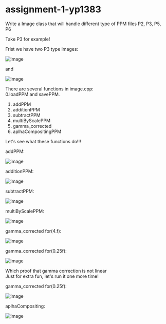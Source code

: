 # assignment-1-yp1383

Write a Image class that will handle different type of PPM files
P2, P3, P5, P6

Take P3 for example!

Frist we have two P3 type images:

![image](https://github.com/nyu-cs-cy-6533-fall-2020/assignment-1-yp1383/blob/master/images/Mandrill.jpg)

and

![image](https://github.com/nyu-cs-cy-6533-fall-2020/assignment-1-yp1383/blob/master/images/tandon_stacked_color.jpg)

There are several functions in image.cpp:  
0.loadPPM and savePPM.  
1. addPPM
2. additionPPM
3. subtractPPM
4. multiByScalePPM
5. gamma_corrected
6. aplhaCompositingPPM

Let's see what these functions do!!!


addPPM:  
   
![image](https://github.com/nyu-cs-cy-6533-fall-2020/assignment-1-yp1383/blob/master/images/add.jpg)  
  
  
  
additionPPM:  
  
![image](https://github.com/nyu-cs-cy-6533-fall-2020/assignment-1-yp1383/blob/master/images/addition.jpg)  
  

subtractPPM:  
   
![image](https://github.com/nyu-cs-cy-6533-fall-2020/assignment-1-yp1383/blob/master/images/subtract.jpg)   
  
multiByScalePPM:    
   
![image](https://github.com/nyu-cs-cy-6533-fall-2020/assignment-1-yp1383/blob/master/images/multi.jpg)  
  
   
gamma_corrected for(4.f):  
  
![image](https://github.com/nyu-cs-cy-6533-fall-2020/assignment-1-yp1383/blob/master/images/first.jpg)  
  
gamma_corrected for(0.25f):  
  
![image](https://github.com/nyu-cs-cy-6533-fall-2020/assignment-1-yp1383/blob/master/images/second.jpg)  
  
  
Which proof that gamma correction is not linear  
Just for extra fun, let's run it one more time!  
  
gamma_corrected for(0.25f):  
  
![image](https://github.com/nyu-cs-cy-6533-fall-2020/assignment-1-yp1383/blob/master/images/third.jpg)  
  
  
  
aplhaCompositing:  
  
![image](https://github.com/nyu-cs-cy-6533-fall-2020/assignment-1-yp1383/blob/master/images/alpha.jpg)  
  
